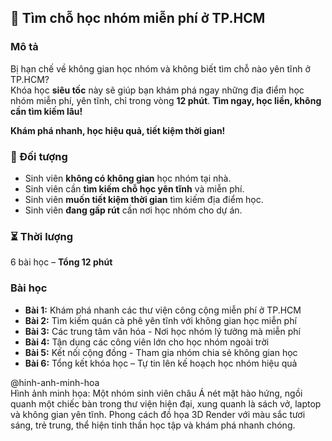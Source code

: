 ## 📌 Tìm chỗ học nhóm miễn phí ở TP.HCM

### Mô tả  
Bị hạn chế về không gian học nhóm và không biết tìm chỗ nào yên tĩnh ở TP.HCM?  
Khóa học **siêu tốc** này sẽ giúp bạn khám phá ngay những địa điểm học nhóm miễn phí, yên tĩnh, chỉ trong vòng **12 phút**. **Tìm ngay, học liền, không cần tìm kiếm lâu!**

**Khám phá nhanh, học hiệu quả, tiết kiệm thời gian!**

### 🎯 Đối tượng  
- Sinh viên **không có không gian** học nhóm tại nhà.
- Sinh viên cần **tìm kiếm chỗ học yên tĩnh** và miễn phí.
- Sinh viên **muốn tiết kiệm thời gian** tìm kiếm địa điểm học.
- Sinh viên **đang gấp rút** cần nơi học nhóm cho dự án.

### ⏳ Thời lượng  
6 bài học – **Tổng 12 phút**

### Bài học  
- **Bài 1:** Khám phá nhanh các thư viện công cộng miễn phí ở TP.HCM  
- **Bài 2:** Tìm kiếm quán cà phê yên tĩnh với không gian học miễn phí  
- **Bài 3:** Các trung tâm văn hóa - Nơi học nhóm lý tưởng mà miễn phí  
- **Bài 4:** Tận dụng các công viên lớn cho học nhóm ngoài trời  
- **Bài 5:** Kết nối cộng đồng - Tham gia nhóm chia sẻ không gian học  
- **Bài 6:** Tổng kết khóa học – Tự tin lên kế hoạch học nhóm hiệu quả

@hinh-anh-minh-hoa  
Hình ảnh minh họa: Một nhóm sinh viên châu Á nét mặt hào hứng, ngồi quanh một chiếc bàn trong thư viện hiện đại, xung quanh là sách vở, laptop và không gian yên tĩnh. Phong cách đồ họa 3D Render với màu sắc tươi sáng, trẻ trung, thể hiện tinh thần học tập và khám phá nhanh chóng.
